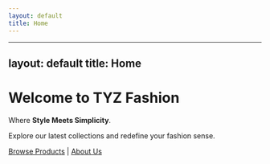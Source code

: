 ```yaml
---
layout: default
title: Home
---
```

---
layout: default
title: Home
---

# Welcome to **TYZ Fashion**

Where **Style Meets Simplicity**.

Explore our latest collections and redefine your fashion sense.

[Browse Products](products.md) | [About Us](about.md)
